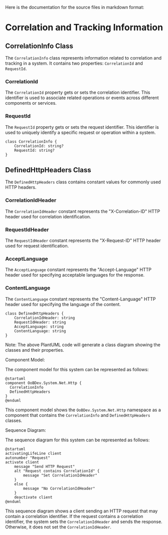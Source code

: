 Here is the documentation for the source files in markdown format:

# Correlation and Tracking Information

## CorrelationInfo Class

The `CorrelationInfo` class represents information related to correlation and tracking in a system. It contains two properties: `CorrelationId` and `RequestId`.

### CorrelationId

The `CorrelationId` property gets or sets the correlation identifier. This identifier is used to associate related operations or events across different components or services.

### RequestId

The `RequestId` property gets or sets the request identifier. This identifier is used to uniquely identify a specific request or operation within a system.

```plantuml
class CorrelationInfo {
    CorrelationId: string?
    RequestId: string?
}
```

## DefinedHttpHeaders Class

The `DefinedHttpHeaders` class contains constant values for commonly used HTTP headers.

### CorrelationIdHeader

The `CorrelationIdHeader` constant represents the "X-Correlation-ID" HTTP header used for correlation identification.

### RequestIdHeader

The `RequestIdHeader` constant represents the "X-Request-ID" HTTP header used for request identification.

### AcceptLanguage

The `AcceptLanguage` constant represents the "Accept-Language" HTTP header used for specifying acceptable languages for the response.

### ContentLanguage

The `ContentLanguage` constant represents the "Content-Language" HTTP header used for specifying the language of the content.

```plantuml
class DefinedHttpHeaders {
    CorrelationIdHeader: string
    RequestIdHeader: string
    AcceptLanguage: string
    ContentLanguage: string
}
```

Note: The above PlantUML code will generate a class diagram showing the classes and their properties.

Component Model:

The component model for this system can be represented as follows:

```plantuml
@startuml
component OoBDev.System.Net.Http {
  CorrelationInfo
  DefinedHttpHeaders
}
@enduml
```

This component model shows the `OoBDev.System.Net.Http` namespace as a component that contains the `CorrelationInfo` and `DefinedHttpHeaders` classes.

Sequence Diagram:

The sequence diagram for this system can be represented as follows:

```plantuml
@startuml
activatingLifeLine client
autonumber "Request"
activate client
    message "Send HTTP Request"
    alt "Request contains CorrelationId" {
        message "Set CorrelationIdHeader"
    }
    else {
        message "No CorrelationIdHeader"
    }
    deactivate client
@enduml
```

This sequence diagram shows a client sending an HTTP request that may contain a correlation identifier. If the request contains a correlation identifier, the system sets the `CorrelationIdHeader` and sends the response. Otherwise, it does not set the `CorrelationIdHeader`.